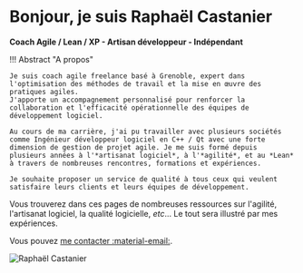# Bonjour, je suis Raphaël Castanier

**Coach Agile / Lean / XP - Artisan développeur - Indépendant**

!!! Abstract "A propos"

    Je suis coach agile freelance basé à Grenoble, expert dans l'optimisation des méthodes de travail et la mise en œuvre des pratiques agiles.
    J'apporte un accompagnement personnalisé pour renforcer la collaboration et l'efficacité opérationnelle des équipes de développement logiciel.

    Au cours de ma carrière, j'ai pu travailler avec plusieurs sociétés comme Ingénieur développeur logiciel en C++ / Qt avec une forte dimension de gestion de projet agile. Je me suis formé depuis plusieurs années à l'*artisanat logiciel*, à l'*agilité*, et au *Lean* à travers de nombreuses rencontres, formations et expériences.

    Je souhaite proposer un service de qualité à tous ceux qui veulent satisfaire leurs clients et leurs équipes de développement.

Vous trouverez dans ces pages de nombreuses ressources sur l'agilité, l'artisanat logiciel, la qualité logicielle, *etc*...
Le tout sera illustré par mes expériences.

Vous pouvez [me contacter :material-email:](mailto:raphael.castanier@free.fr).

![Raphaël Castanier](img/2021_12_raphael.jpg)
